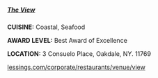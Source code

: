 <h5><a href="(https://www.lessings.com/corporate/restaurants/venue/view" target="_blank">The View</a></h5>

**CUISINE:** Coastal, Seafood

**AWARD LEVEL:** Best Award of Excellence

**LOCATION:** 3 Consuelo Place, Oakdale, NY. 11769

<a href="//www.lessings.com/corporate/restaurants/venue/view" target="_blank">lessings.com/corporate/restaurants/venue/view</a>
